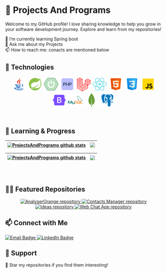 # 📡 Projects And Programs

Welcome to my GitHub profile! I love sharing knowledge to help you grow in your software development journey. Explore and learn from my repositories!

 🌱 I’m currently learning Spring boot<br>
 💬 Ask me about my Projects<br>
 📫 How to reach me: conacts are mentioned below<br>

## 🚀 Technologies

<p align="center">
  <img src="./images/java.png" alt="Languages" style="border-radius: 15px;"/>
  <img src="./images/spring.png" alt="Frameworks" style="border-radius: 15px;"/>
  <img src="./images/spring-boot.png" alt="Databases" style="border-radius: 15px;"/>
  <img src="./images/php.png" alt="Tools" style="border-radius: 15px;"/>
  <img src="./images/laravel.png" alt="Tools" style="border-radius: 15px;"/>
  <img src="./images/react.png" alt="Tools" style="border-radius: 15px;"/>
  <img src="./images/html.png" alt="Tools" style="border-radius: 15px;"/>
  <img src="./images/css.png" alt="Tools" style="border-radius: 15px;"/>
  <img src="./images/js.png" alt="Tools" style="border-radius: 15px;"/>
  <img src="./images/bootstrap.png" alt="Tools" style="border-radius: 15px;"/>
  <img src="./images/mysql.png" alt="Tools" style="border-radius: 15px;"/>
  <img src="./images/mongo.png" alt="Tools" style="border-radius: 15px;"/>
  <img src="./images/postgres.png" alt="Tools" style="border-radius: 15px;"/>
</p>

<br/>

   
## 🐎 Learning & Progress

<div align="center">

| <a href="https://github.com/ProjectsAndPrograms/github-readme-stats"><img align="center" src="https://github-readme-stats.vercel.app/api?username=ProjectsAndPrograms&show_icons=true&include_all_commits=true&theme=buefy&hide_border=true" alt="ProjectsAndPrograms github stats" /></a> | <a href="https://github.com/ProjectsAndPrograms/github-readme-stats"><img align="center" src="https://github-readme-stats.vercel.app/api/top-langs/?username=ProjectsAndPrograms&layout=compact&theme=buefy&hide_border=true" /></a> |
| ------------- | ------------- |

| <a href="https://github.com/ProjectsAndPrograms/github-readme-stats#responsive-card-theme#gh-dark-mode-only"><img align="center" src="https://github-readme-stats.vercel.app/api?username=ProjectsAndPrograms&show_icons=true&include_all_commits=true&hide_border=true&theme=dark#gh-dark-mode-only" alt="ProjectsAndPrograms github stats" /></a> | <a href="https://github.com/ProjectsAndPrograms/github-readme-stats"><img align="center" src="https://github-readme-stats.vercel.app/api/top-langs/?username=ProjectsAndPrograms&layout=compact&theme=buefy&hide_border=true" /></a> |
| ------------- | ------------- |

</div>
<br>


<div align="center">


</div>
<br>






## 🍋‍🟩 Featured Repositories
<div align="center">
    <a href="https://github.com/ProjectsAndPrograms/AnalyserOrange">
        <img src="https://github-readme-stats.vercel.app/api/pin/?username=ProjectsAndPrograms&repo=AnalyserOrange" alt="AnalyserOrange repository">
    </a>
    <a href="https://github.com/ProjectsAndPrograms/contacts-manager">
        <img src="https://github-readme-stats.vercel.app/api/pin/?username=ProjectsAndPrograms&repo=contacts-manager" alt="Contacts Manager repository">
    </a>
</div>
<div align="center">
    <a href="https://github.com/ProjectsAndPrograms/Ideas">
        <img src="https://github-readme-stats.vercel.app/api/pin/?username=ProjectsAndPrograms&repo=Ideas" alt="Ideas repository">
    </a>
    <a href="https://github.com/ProjectsAndPrograms/WebChatApp">
        <img src="https://github-readme-stats.vercel.app/api/pin/?username=ProjectsAndPrograms&repo=WebChatApp" alt="Web Chat App repository">
    </a>
</div>

## 📫 Connect with Me

<p align="left">
  <a href="mailto:your.suraj2002fake@gmail.com">
    <img src="https://img.shields.io/badge/Email-your.shubhamkumarmaurya786@gmail.com-red?style=for-the-badge" alt="Email Badge"/>
  </a>
  <a href="https://www.linkedin.com/in/shubham-kumar-277bba278/">
    <img src="https://img.shields.io/badge/LinkedIn-shubham_kumar_277bba278-blue?style=for-the-badge" alt="LinkedIn Badge"/>
  </a>
</p>

## 💚 Support
<p align="left">
  🌟 Star my repositories if you find them interesting!
</p>
